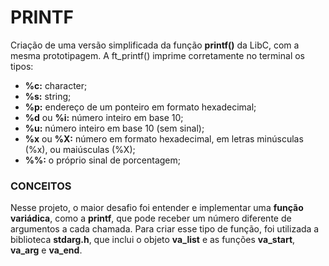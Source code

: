 <h1>PRINTF</h1>

Criação de uma versão simplificada da função <b>printf()</b> da LibC, com a mesma prototipagem.
A ft_printf() imprime corretamente no terminal os tipos:
<ul>
  <li><b>%c:</b> character;</li>
  <li><b>%s:</b> string;</li>
  <li><b>%p:</b> endereço de um ponteiro em formato hexadecimal;</li>
  <li><b>%d</b> ou <b>%i:</b> número inteiro em base 10;</li>
  <li><b>%u:</b> número inteiro em base 10 (sem sinal);</li>
  <li><b>%x</b> ou <b>%X:</b> número em formato hexadecimal, em letras minúsculas (%x), ou maiúsculas (%X);</li>
  <li><b>%%:</b> o próprio sinal de porcentagem;</li>
</ul>

<h3>CONCEITOS</h3>

Nesse projeto, o maior desafio foi entender e implementar uma <b>função variádica</b>, como a <b>printf</b>, que pode receber um número diferente de argumentos a cada chamada.
Para criar esse tipo de função, foi utilizada a biblioteca <b>stdarg.h</b>, que inclui o objeto <b>va_list</b> e as funções <b>va_start</b>, <b>va_arg</b> e <b>va_end</b>.
